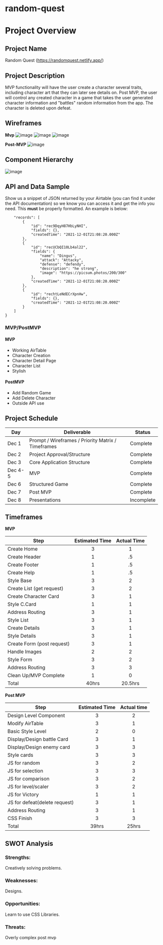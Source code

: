 # random-quest

# Project Overview

## Project Name

Random Quest (https://randomquest.netlify.app/)

## Project Description

MVP functionality will have the user create a character several traits, including character art that they can later see details on. Post MVP, the user will control any created character in a game that takes the user generated character information and "battles" random information from the app. The character is deleted upon defeat.

## Wireframes

**Mvp**
![image](https://user-images.githubusercontent.com/9029262/144320365-64b19f06-34a5-4c38-8a64-4bcf2ec38eaf.png)
![image](https://user-images.githubusercontent.com/9029262/144321085-1971a514-878d-4f44-b16f-e1b89a52686a.png)
![image](https://user-images.githubusercontent.com/9029262/144320520-b131ccae-7b8f-4212-aa30-dc897a5326ee.png)

**Post-MVP**
![image](https://user-images.githubusercontent.com/9029262/144320868-0ec7f568-5ae6-4c0d-949e-9e0e73c28268.png)

## Component Hierarchy

![image](https://user-images.githubusercontent.com/9029262/144319995-c36ab49e-94b4-407b-8509-a2cbaea68b83.png)

## API and Data Sample

Show us a snippet of JSON returned by your Airtable (you can find it under the API documentation) so we know you can access it and get the info you need. This **must** be properly formatted. An example is below:

```j{
    "records": [
        {
            "id": "rec9DqyH87HbLyNHI",
            "fields": {},
            "createdTime": "2021-12-01T21:08:20.000Z"
        },
        {
            "id": "recUCbQI10Lb4al22",
            "fields": {
                "name": "Dingus",
                "attack": "Attacky",
                "defense": "defendy",
                "description": "he strong",
                "image": "https://picsum.photos/200/300"
            },
            "createdTime": "2021-12-01T21:08:20.000Z"
        },
        {
            "id": "rechtLeNdECrXpnHw",
            "fields": {},
            "createdTime": "2021-12-01T21:08:20.000Z"
        }
    ]
}
```

### MVP/PostMVP

#### MVP

- Working AirTable
- Character Creation
- Character Detail Page
- Character List
- Stylish

#### PostMVP

- Add Random Game
- Add Delete Character
- Outside API use

## Project Schedule

| Day     | Deliverable                                        | Status     |
| ------- | -------------------------------------------------- | ---------- |
| Dec 1   | Prompt / Wireframes / Priority Matrix / Timeframes | Complete   |
| Dec 2   | Project Approval/Structure                         | Complete   |
| Dec 3   | Core Application Structure                         | Complete   |
| Dec 4-5 | MVP                                                | Complete   |
| Dec 6   | Structured Game                                    | Complete   |
| Dec 7   | Post MVP                                           | Complete   |
| Dec 8   | Presentations                                      | Incomplete |

## Timeframes

**MVP**

| Step                       | Estimated Time | Actual Time |
| -------------------------- | :------------: | :---------: |
| Create Home                |       3        |      1      |
| Create Header              |       1        |     .5      |
| Create Footer              |       1        |     .5      |
| Create Help                |       1        |     .5      |
| Style Base                 |       3        |      2      |
| Create List (get request)  |       3        |      2      |
| Create Character Card      |       3        |      1      |
| Style C.Card               |       1        |      1      |
| Address Routing            |       3        |      1      |
| Style List                 |       3        |      1      |
| Create Details             |       3        |      1      |
| Style Details              |       3        |      1      |
| Create Form (post request) |       3        |      1      |
| Handle Images              |       2        |      2      |
| Style Form                 |       3        |      2      |
| Address Routing            |       3        |      3      |
| Clean Up/MVP Complete      |       1        |      0      |
| Total                      |     40hrs      |   20.5hrs   |

**Post MVP**

| Step                          | Estimated Time | Actual time |
| ----------------------------- | :------------: | :---------: |
| Design Level Component        |       3        |      2      |
| Modify AirTable               |       3        |      1      |
| Basic Style Level             |       2        |      0      |
| Display/Design battle Card    |       3        |      1      |
| Display/Design enemy card     |       3        |      3      |
| Style cards                   |       3        |      3      |
| JS for random                 |       3        |      2      |
| JS for selection              |       3        |      3      |
| JS for comparison             |       3        |      2      |
| JS for level/scaler           |       3        |      2      |
| JS for Victory                |       1        |      1      |
| JS for defeat(delete request) |       3        |      1      |
| Address Routing               |       3        |      1      |
| CSS Finish                    |       3        |      3      |
| Total                         |     39hrs      |    25hrs    |

## SWOT Analysis

### Strengths:

Creatively solving problems.

### Weaknesses:

Designs.

### Opportunities:

Learn to use CSS Libraries.

### Threats:

Overly complex post mvp
